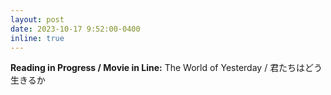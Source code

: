 ```yaml
---
layout: post
date: 2023-10-17 9:52:00-0400
inline: true
---
```


**Reading in Progress / Movie in Line:** The World of Yesterday / 君たちはどう生きるか
